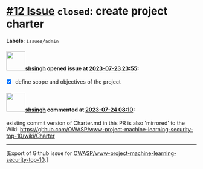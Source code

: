 # [\#12 Issue](https://github.com/OWASP/www-project-machine-learning-security-top-10/issues/12) `closed`: create project charter
**Labels**: `issues/admin`


#### <img src="https://avatars.githubusercontent.com/u/412800?v=4" width="50">[shsingh](https://github.com/shsingh) opened issue at [2023-07-23 23:55](https://github.com/OWASP/www-project-machine-learning-security-top-10/issues/12):

- [x] define scope and objectives of the project

#### <img src="https://avatars.githubusercontent.com/u/412800?v=4" width="50">[shsingh](https://github.com/shsingh) commented at [2023-07-24 08:10](https://github.com/OWASP/www-project-machine-learning-security-top-10/issues/12#issuecomment-1647422589):

existing commit version of Charter.md in this PR is also 'mirrored' to the Wiki: https://github.com/OWASP/www-project-machine-learning-security-top-10/wiki/Charter


-------------------------------------------------------------------------------



[Export of Github issue for [OWASP/www-project-machine-learning-security-top-10](https://github.com/OWASP/www-project-machine-learning-security-top-10).]
